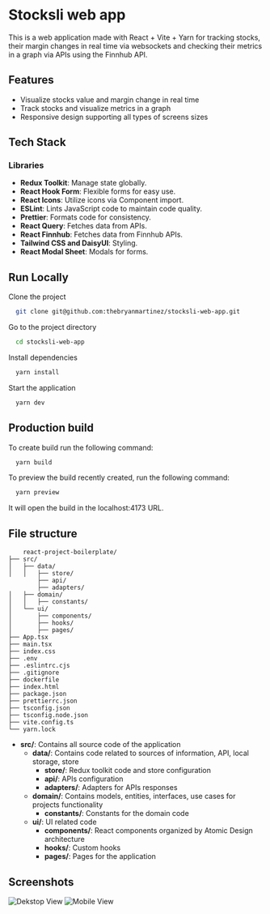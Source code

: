 # Stocksli web app

This is a web application made with React + Vite + Yarn for tracking stocks, their margin changes in real time via websockets and checking their metrics in a graph via APIs using the Finnhub API.

## Features

- Visualize stocks value and margin change in real time
- Track stocks and visualize metrics in a graph
- Responsive design supporting all types of screens sizes

## Tech Stack

### Libraries

- **Redux Toolkit**: Manage state globally.
- **React Hook Form**: Flexible forms for easy use.
- **React Icons**: Utilize icons via Component import.
- **ESLint**: Lints JavaScript code to maintain code quality.
- **Prettier**: Formats code for consistency.
- **React Query**: Fetches data from APIs.
- **React Finnhub**: Fetches data from Finnhub APIs.
- **Tailwind CSS and DaisyUI**: Styling.
- **React Modal Sheet**: Modals for forms.

## Run Locally

Clone the project

```bash
  git clone git@github.com:thebryanmartinez/stocksli-web-app.git
```

Go to the project directory

```bash
  cd stocksli-web-app
```

Install dependencies

```bash
  yarn install
```

Start the application

```bash
  yarn dev
```

## Production build

To create build run the following command:

```bash
  yarn build
```

To preview the build recently created, run the following command:

```bash
  yarn preview
```

It will open the build in the localhost:4173 URL.

## File structure

```arduino
    react-project-boilerplate/
├── src/
│   ├── data/
│   │   ├── store/
        ├── api/
        ├── adapters/
│   ├── domain/
│   │   ├── constants/
│   └── ui/
│       ├── components/
│       ├── hooks/
│       ├── pages/
├── App.tsx
├── main.tsx
├── index.css
├── .env
├── .eslintrc.cjs
├── .gitignore
├── dockerfile
├── index.html
├── package.json
├── prettierrc.json
├── tsconfig.json
├── tsconfig.node.json
├── vite.config.ts
└── yarn.lock
```

- **src/**: Contains all source code of the application
  - **data/**: Contains code related to sources of information, API, local storage, store
    - **store/**: Redux toolkit code and store configuration
    - **api/**: APIs configuration
    - **adapters/**: Adapters for APIs responses
  - **domain/**: Contains models, entities, interfaces, use cases for projects functionality
    - **constants/**: Constants for the domain code
  - **ui/**: UI related code
    - **components/**: React components organized by Atomic Design architecture
    - **hooks/**: Custom hooks
    - **pages/**: Pages for the application

## Screenshots

![Dekstop View](https://github.com/thebryanmartinez/stocksli-web-app/src/ui/assets/desktop-view.png)
![Mobile View](https://github.com/thebryanmartinez/stocksli-web-app/src/ui/assets/mobile-view.png)
